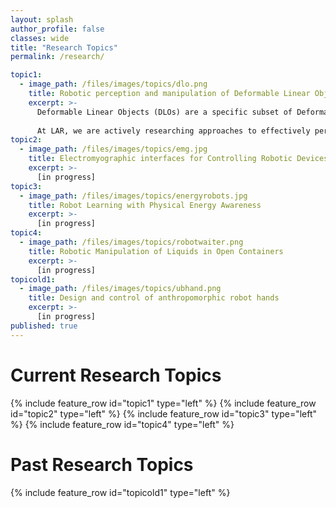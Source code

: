 ```yaml
---
layout: splash
author_profile: false
classes: wide
title: "Research Topics"
permalink: /research/

topic1:
  - image_path: /files/images/topics/dlo.png 
    title: Robotic perception and manipulation of Deformable Linear Objects
    excerpt: >-
      Deformable Linear Objects (DLOs) are a specific subset of Deformable Objects (DOs), i.e. objects that can change their shape when subjected to external forces. DLOs are characterized by a linear geometry and include examples such as wires, cables, strings, and ropes. Despite being common in both domestic and industrial environments, DLOs pose a significant challenge for robotic applications. Indeed, the manufacturing and assembly industries that work with wires and wiring harnesses still rely heavily on human labor. The main challenges that robots face when dealing with these objects are: (1) the lack of any specific shape or feature that distinguishes them from other objects; (2) the vast number of possible configurations they can assume; and (3) their highly nonlinear and complex dynamics, which are generally difficult to model and predict.
      
      At LAR, we are actively researching approaches to effectively perceive DLOs using deep learning methods, while also developing smart strategies to enable the automatic generation of training datasets. For the robotic manipulation, our focus is on combining both model-based and learning-based approaches, with the aim of addressing some of their individual limitations.
topic2:
  - image_path: /files/images/topics/emg.jpg 
    title: Electromyographic interfaces for Controlling Robotic Devices
    excerpt: >-
      [in progress]
topic3:
  - image_path: /files/images/topics/energyrobots.jpg 
    title: Robot Learning with Physical Energy Awareness
    excerpt: >-
      [in progress]
topic4:
  - image_path: /files/images/topics/robotwaiter.png 
    title: Robotic Manipulation of Liquids in Open Containers
    excerpt: >-
      [in progress]
topicold1:
  - image_path: /files/images/topics/ubhand.png 
    title: Design and control of anthropomorphic robot hands
    excerpt: >-
      [in progress] 
published: true
---
```


# Current Research Topics
{% include feature_row id="topic1" type="left" %}
{% include feature_row id="topic2" type="left" %} 
{% include feature_row id="topic3" type="left" %} 
{% include feature_row id="topic4" type="left" %} 

# Past Research Topics
{% include feature_row id="topicold1" type="left" %}  
